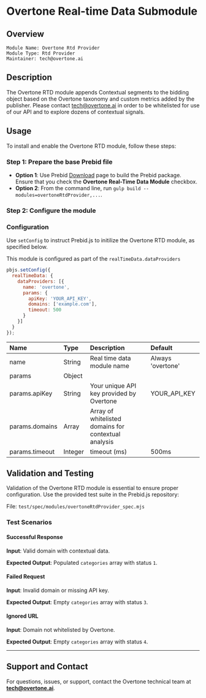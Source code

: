 # Overtone Real-time Data Submodule

## Overview

    Module Name: Overtone Rtd Provider
    Module Type: Rtd Provider
    Maintainer: tech@overtone.ai

## Description

The Overtone RTD module appends Contextual segments to the bidding object based on the Overtone taxonomy and custom metrics added by the publisher. Please contact <tech@overtone.ai> in order to be whitelisted for use of our API and to explore dozens of contextual signals.

## Usage


To install and enable the Overtone RTD module, follow these steps:

### Step 1: Prepare the base Prebid file

* **Option 1**: Use Prebid [Download](https://docs.prebid.org/download.html) page to build the Prebid package. Ensure that you check the **Overtone Real-Time Data Module** checkbox.
* **Option 2**: From the command line, run `gulp build --modules=overtoneRtdProvider,...`.

### Step 2: Configure the module

### Configuration

Use `setConfig` to instruct Prebid.js to initilize the Overtone RTD module, as specified below. 

This module is configured as part of the `realTimeData.dataProviders`

```javascript
pbjs.setConfig({
  realTimeData: {
    dataProviders: [{
      name: 'overtone',
      params: {
        apiKey: 'YOUR_API_KEY',
        domains: ['example.com'],
        timeout: 500
      }
    }]
  }
});
```

| Name                      | Type          | Description                                                      | Default           |
| :------------------------ | :------------ | :--------------------------------------------------------------- |:----------------- |
| name                      | String        | Real time data module name                                       | Always 'overtone'   |
| params                    | Object        |                                                                  |                   |
| params.apiKey         | String        | Your unique API key provided by Overtone                                          | YOUR_API_KEY                    |
| params.domains            | Array<string> | Array of whitelisted domains for contextual analysis           |                   |
| params.timeout            | Integer       | timeout (ms)                                                     | 500ms            |




## Validation and Testing

Validation of the Overtone RTD module is essential to ensure proper configuration. Use the provided test suite in the Prebid.js repository:

File: `test/spec/modules/overtoneRtdProvider_spec.mjs`

### Test Scenarios

#### Successful Response

**Input**: Valid domain with contextual data.

**Expected Output**: Populated `categories` array with status `1`.

#### Failed Request

**Input**: Invalid domain or missing API key.

**Expected Output**: Empty `categories` array with status `3`.

#### Ignored URL

**Input**: Domain not whitelisted by Overtone.

**Expected Output**: Empty `categories` array with status `4`.

---

## Support and Contact

For questions, issues, or support, contact the Overtone technical team at **tech@overtone.ai**.

